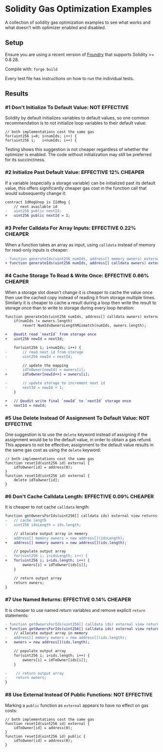 # Solidity Gas Optimization Examples #

A collection of solidity gas optimization examples to see what works and what doesn't with optimizer enabled and disabled.

## Setup ##

Ensure you are using a recent version of [Foundry](https://github.com/foundry-rs/foundry) that supports Solidity >= 0.8.28.

Compile with: `forge build`

Every test file has instructions on how to run the individual tests.

## Results ##

### #1 Don't Initialize To Default Value: NOT EFFECTIVE ###

Solidity by default initializes variables to default values, so one common recommendation is to not initialize loop variables to their default value:
```solidity
// both implementations cost the same gas
for(uint256 i=0; i<numIds; i++) {
for(uint256 i;   i<numIds; i++) {
```

Testing shows this suggestion is not cheaper regardless of whether the optimizer is enabled. The code without initialization may still be preferred for its succinctness.

### #2 Initialize Past Default Value: EFFECTIVE 12% CHEAPER ###

If a variable (especially a storage variable) can be initialized past its default value, this offers significantly cheaper gas cost in the function call that would subsequently change it:
```diff
contract IdRegUnop is IIdReg {
    // next available id
-   uint256 public nextId;
+   uint256 public nextId = 1;
```

### #3 Prefer Calldata For Array Inputs: EFFECTIVE 0.22% CHEAPER ###

When a function takes an array as input, using `calldata` instead of memory for read-only inputs is cheaper:
```diff
- function generateIds(uint256 numIds, address[] memory owners) external
+ function generateIds(uint256 numIds, address[] calldata owners) external {
```

### #4 Cache Storage To Read & Write Once: EFFECTIVE 0.66% CHEAPER ###

When a storage slot doesn't change it is cheaper to cache the value once then use the cached copy instead of reading it from storage multiple times. Similarly it is cheaper to cache a result during a loop then write the result to storage once than to write to storage during every loop iteration:
```diff
function generateIds(uint256 numIds, address[] calldata owners) external {
    if(numIds != owners.length)
        revert NumIdsOwnersLengthMismatch(numIds, owners.length);

+   @audit read `nextId` from storage once
+   uint256 newId = nextId;

    for(uint256 i; i<numIds; i++) {
-       // read next id from storage
-       uint256 newId = nextId;

        // update the mapping
-       idToOwner[newId] = owners[i];
+       idToOwner[newId++] = owners[i];

-       // update storage to increment next id
-       nextId = newId + 1;
    }

+   // @audit write final `newId` to `nextId` storage once
+   nextId = newId;
```

### #5 Use Delete Instead Of Assignment To Default Value: NOT EFFECTIVE ###

One suggestion is to use the `delete` keyword instead of assigning if the assignment would be to the default value, in order to obtain a gas refund. This appears to not be effective; assignment to the default value results in the same gas cost as using the `delete` keyword:
```solidity
// both implementations cost the same gas
function resetId(uint256 id) external {
    idToOwner[id] = address(0);
}
function resetId(uint256 id) external {
    delete idToOwner[id];
}
```

### #6 Don't Cache Calldata Length: EFFECTIVE 0.09% CHEAPER ###

It is cheaper to not cache `calldata` length:
```diff
function getOwnersForIds(uint256[] calldata ids) external view returns(address[] memory) {
-   // cache length
-   uint256 idsLength = ids.length;

    // allocate output array in memory
-   address[] memory owners = new address[](idsLength);
+   address[] memory owners = new address[](ids.length);

    // populate output array
-   for(uint256 i; i<idsLength; i++) {
+   for(uint256 i; i<ids.length; i++) {
        owners[i] = idToOwner[ids[i]];
    }

    // return output array
    return owners;
}
```

### #7 Use Named Returns: EFFECTIVE 0.14% CHEAPER ###
It is cheaper to use named return variables and remove explicit `return` statements:
```diff
- function getOwnersForIds(uint256[] calldata ids) external view returns(address[] memory) {
+ function getOwnersForIds(uint256[] calldata ids) external view returns(address[] memory owners)
    // allocate output array in memory
-   address[] memory owners = new address[](ids.length);
+   owners = new address[](ids.length);

    // populate output array
    for(uint256 i; i<ids.length; i++) {
        owners[i] = idToOwner[ids[i]];
    }

-    // return output array
-    return owners;
}
```

### #8 Use External Instead Of Public Functions: NOT EFFECTIVE ###
Marking a `public` function as `external` appears to have no effect on gas costs:
```solidity
// both implementations cost the same gas
function resetId(uint256 id) external {
    idToOwner[id] = address(0);
}
function resetId(uint256 id) public {
    idToOwner[id] = address(0);
}
```
